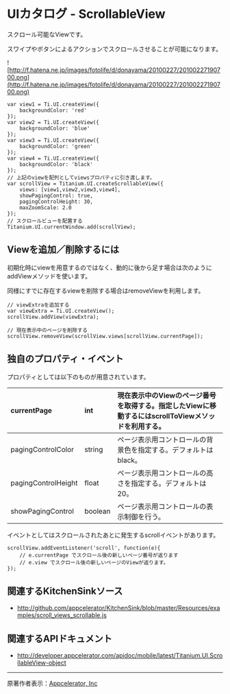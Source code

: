 # UIカタログ - ScrollableView #
スクロール可能なViewです。

スワイプやボタンによるアクションでスクロールさせることが可能になります。

![http://f.hatena.ne.jp/images/fotolife/d/donayama/20100227/20100227190700.png](http://f.hatena.ne.jp/images/fotolife/d/donayama/20100227/20100227190700.png)

```
var view1 = Ti.UI.createView({
    backgroundColor: 'red'
});
var view2 = Ti.UI.createView({
    backgroundColor: 'blue'
});
var view3 = Ti.UI.createView({
    backgroundColor: 'green'
});
var view4 = Ti.UI.createView({
    backgroundColor: 'black'
});
// 上記のviewを配列としてviewsプロパティに引き渡します。
var scrollView = Titanium.UI.createScrollableView({
    views: [view1,view2,view3,view4],
    showPagingControl: true,
    pagingControlHeight: 30,
    maxZoomScale: 2.0
});
// スクロールビューを配置する
Titanium.UI.currentWindow.add(scrollView);
```

## Viewを追加／削除するには ##
初期化時にviewを用意するのではなく、動的に後から足す場合は次のようにaddViewメソッドを使います。

同様にすでに存在するviewを削除する場合はremoveViewを利用します。
```
// viewExtraを追加する
var viewExtra = Ti.UI.createView();
scrollView.addView(viewExtra);

// 現在表示中のページを削除する
scrollView.removeView(scrollView.views[scrollView.currentPage]);
```

## 独自のプロパティ・イベント ##

プロパティとしては以下のものが用意されています。

|currentPage|int|現在表示中のViewのページ番号を取得する。指定したViewに移動するにはscrollToViewメソッドを利用する。|
|:----------|:--|:----------------------------------------------------------|
|pagingControlColor|string|ページ表示用コントロールの背景色を指定する。デフォルトはblack。                         |
|pagingControlHeight|float|ページ表示用コントロールの高さを指定する。デフォルトは20。                             |
|showPagingControl|boolean|ページ表示用コントロールの表示制御を行う。                                      |

イベントとしてはスクロールされたあとに発生するscrollイベントがあります。
```
scrollView.addEventListener('scroll', function(e){
    // e.currentPage でスクロール後の新しいページ番号が返ります
    // e.view でスクロール後の新しいページのViewが返ります。
});
```

## 関連するKitchenSinkソース ##
  * http://github.com/appcelerator/KitchenSink/blob/master/Resources/examples/scroll_views_scrollable.js

## 関連するAPIドキュメント ##
  * http://developer.appcelerator.com/apidoc/mobile/latest/Titanium.UI.ScrollableView-object


---

原著作者表示：[Appcelerator, Inc](http://www.appcelerator.com/)